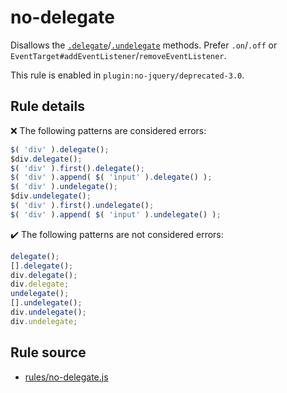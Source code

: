 # no-delegate

Disallows the [`.delegate`](https://api.jquery.com/delegate/)/[`.undelegate`](https://api.jquery.com/undelegate/) methods. Prefer `.on`/`.off` or `EventTarget#addEventListener`/`removeEventListener`.

This rule is enabled in `plugin:no-jquery/deprecated-3.0`.

## Rule details

❌ The following patterns are considered errors:
```js
$( 'div' ).delegate();
$div.delegate();
$( 'div' ).first().delegate();
$( 'div' ).append( $( 'input' ).delegate() );
$( 'div' ).undelegate();
$div.undelegate();
$( 'div' ).first().undelegate();
$( 'div' ).append( $( 'input' ).undelegate() );
```

✔️ The following patterns are not considered errors:
```js
delegate();
[].delegate();
div.delegate();
div.delegate;
undelegate();
[].undelegate();
div.undelegate();
div.undelegate;
```
## Rule source

* [rules/no-delegate.js](../src/rules/no-delegate.js)
